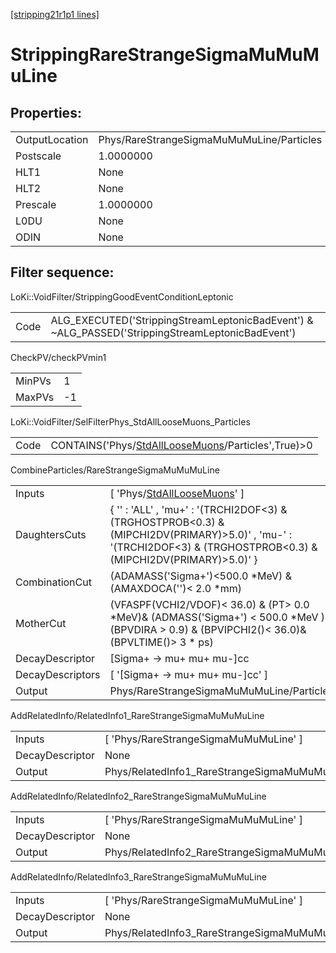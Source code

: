 [[stripping21r1p1 lines]](./stripping21r1p1-index)

# StrippingRareStrangeSigmaMuMuMuLine

## Properties:

|                |                                           |
|----------------|-------------------------------------------|
| OutputLocation | Phys/RareStrangeSigmaMuMuMuLine/Particles |
| Postscale      | 1.0000000                                 |
| HLT1           | None                                      |
| HLT2           | None                                      |
| Prescale       | 1.0000000                                 |
| L0DU           | None                                      |
| ODIN           | None                                      |

## Filter sequence:

LoKi::VoidFilter/StrippingGoodEventConditionLeptonic

|      |                                                                                                  |
|------|--------------------------------------------------------------------------------------------------|
| Code | ALG_EXECUTED('StrippingStreamLeptonicBadEvent') & ~ALG_PASSED('StrippingStreamLeptonicBadEvent') |

CheckPV/checkPVmin1

|        |     |
|--------|-----|
| MinPVs | 1   |
| MaxPVs | -1  |

LoKi::VoidFilter/SelFilterPhys_StdAllLooseMuons_Particles

|      |                                                                                                           |
|------|-----------------------------------------------------------------------------------------------------------|
| Code | CONTAINS('Phys/[StdAllLooseMuons](./stripping21r1p1-commonparticles-stdallloosemuons)/Particles',True)\>0 |

CombineParticles/RareStrangeSigmaMuMuMuLine

|                  |                                                                                                                                                                        |
|------------------|------------------------------------------------------------------------------------------------------------------------------------------------------------------------|
| Inputs           | [ 'Phys/[StdAllLooseMuons](./stripping21r1p1-commonparticles-stdallloosemuons)' ]                                                                                    |
| DaughtersCuts    | { '' : 'ALL' , 'mu+' : '(TRCHI2DOF\<3) & (TRGHOSTPROB\<0.3) & (MIPCHI2DV(PRIMARY)\>5.0)' , 'mu-' : '(TRCHI2DOF\<3) & (TRGHOSTPROB\<0.3) & (MIPCHI2DV(PRIMARY)\>5.0)' } |
| CombinationCut   | (ADAMASS('Sigma+')\<500.0 \*MeV) & (AMAXDOCA('')\< 2.0 \*mm)                                                                                                           |
| MotherCut        | (VFASPF(VCHI2/VDOF)\< 36.0) & (PT\> 0.0 \*MeV)& (ADMASS('Sigma+') \< 500.0 \*MeV )& (BPVDIRA \> 0.9) & (BPVIPCHI2()\< 36.0)& (BPVLTIME()\> 3 \* ps)                    |
| DecayDescriptor  | [Sigma+ -\> mu+ mu+ mu-]cc                                                                                                                                           |
| DecayDescriptors | [ '[Sigma+ -\> mu+ mu+ mu-]cc' ]                                                                                                                                   |
| Output           | Phys/RareStrangeSigmaMuMuMuLine/Particles                                                                                                                              |

AddRelatedInfo/RelatedInfo1_RareStrangeSigmaMuMuMuLine

|                 |                                                        |
|-----------------|--------------------------------------------------------|
| Inputs          | [ 'Phys/RareStrangeSigmaMuMuMuLine' ]                |
| DecayDescriptor | None                                                   |
| Output          | Phys/RelatedInfo1_RareStrangeSigmaMuMuMuLine/Particles |

AddRelatedInfo/RelatedInfo2_RareStrangeSigmaMuMuMuLine

|                 |                                                        |
|-----------------|--------------------------------------------------------|
| Inputs          | [ 'Phys/RareStrangeSigmaMuMuMuLine' ]                |
| DecayDescriptor | None                                                   |
| Output          | Phys/RelatedInfo2_RareStrangeSigmaMuMuMuLine/Particles |

AddRelatedInfo/RelatedInfo3_RareStrangeSigmaMuMuMuLine

|                 |                                                        |
|-----------------|--------------------------------------------------------|
| Inputs          | [ 'Phys/RareStrangeSigmaMuMuMuLine' ]                |
| DecayDescriptor | None                                                   |
| Output          | Phys/RelatedInfo3_RareStrangeSigmaMuMuMuLine/Particles |
